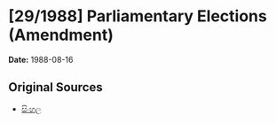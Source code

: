 # [29/1988] Parliamentary Elections (Amendment)

**Date:** 1988-08-16

## Original Sources

- [සිංහල](https://documents.gov.lk/view/acts/1988/8/29-1988_S.pdf)
